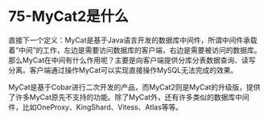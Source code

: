 # 75-MyCat2是什么

直接下一个定义：MyCat是基于Java语言开发的数据库中间件，所谓中间件承载着“中间”的工作，左边是需要访问数据库的客户端，右边是需要被访问的数据库。那么MyCat在中间有什么作用呢？主要是向客户端提供分库分表数据查询、读写分离。客户端通过操作MyCat可以实现直接操作MySQL无法完成的效果。

MyCat是基于Cobar进行二次开发的产品，而MyCat2则是MyCat的升级版，提供了许多MyCat原先不支持的功能。除了MyCat外，还有许多类似的数据库中间件，比如OneProxy、KingShard、Vitess、Atlas等等。